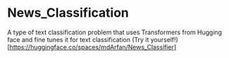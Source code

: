 # News_Classification
A type of text classification problem that uses Transformers from Hugging face and fine tunes it for text classification
(Try it yourself!)[https://huggingface.co/spaces/mdArfan/News_Classifier]
